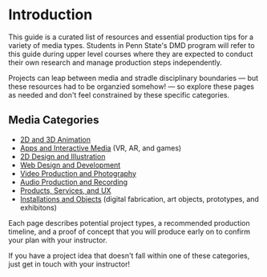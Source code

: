 # Introduction
This guide is a curated list of resources and essential production tips for a variety of media types. Students in Penn State's DMD program will refer to this guide during upper level courses where they are expected to conduct their own research and manage production steps independently. 

Projects can leap between media and stradle disciplinary boundaries — but these resources had to be organzied somehow! — so explore these pages as needed and don't feel constrained by these specific categories. 

## Media Categories

* [2D and 3D Animation](animation.md)
* [Apps and Interactive Media](apps-and-interactive.md) \(VR, AR, and games)
* [2D Design and Illustration](illustration-and-2d.md)
* [Web Design and Development](web-design.md) 
* [Video Production and Photography](video-and-photo)
* [Audio Production and Recording](audio.md)
* [Products, Services, and UX](products-services-ux)
* [Installations and Objects](installations-and-objects.md) \(digital fabrication, art objects, prototypes, and exhibitons\)

Each page describes potential project types, a recommended production timeline, and a proof of concept that you will produce early on to confirm your plan with your instructor. 

If you have a project idea that doesn't fall within one of these categories, just get in touch with your instructor! 



